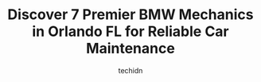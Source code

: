 ---
layout: ampstory
image: https://images.unsplash.com/photo-1529589438034-00c0e7a6452f?ixlib=rb-4.0.3&ixid=MnwxMjA3fDB8MHxwaG90by1wYWdlfHx8fGVufDB8fHx8&auto=format&fit=crop&w=640&h=853&q=80
author: techidn
featured: false
description: If youre in need of trustworthy and skilled BMW Mechanic in Orlando FL, USA, youll be pleased to discover the 7 best BMW Mechanic in town. Their expertise and commitment to customer satisf
title: Discover 7 Premier BMW Mechanics in Orlando FL for Reliable Car Maintenance
cover:
   title: Discover 7 Premier BMW Mechanics in Orlando FL for Reliable Car Maintenance
   subtitle: Rickpate
   background: https://images.unsplash.com/photo-1529589438034-00c0e7a6452f?ixlib=rb-4.0.3&ixid=MnwxMjA3fDB8MHxwaG90by1wYWdlfHx8fGVufDB8fHx8&auto=format&fit=crop&w=640&h=853&q=80

pages: 
 - layout: thirds
   top: <h1>#1 Euro Motors</h1>
   bottom: "<p>What an amazing experience I had with Euro Motors, from time I called them to the completed job. Nobody in the Orlando area wanted to help me out with my Alfa Romeo Quad,</p>"
   background: https://www.knot35.com/toplist/wp-content/uploads/2023/06/best-bmw-mechanic-1-in-orlando-fl-1685831693.jpeg
   backgroundblur: true
 - layout: thirds
   top: <h1>#2 Orlando Import Auto Specialists, Inc.</h1>
   bottom: "<p>2801 E South St, Orlando, FL 32803, United States</p>"
   background: https://www.knot35.com/toplist/wp-content/uploads/2023/06/best-bmw-mechanic-2-in-orlando-fl-1685831693.jpeg
   cta:
      link: https://www.knot35.com/toplist/discover-7-premier-bmw-mechanics-in-orlando-fl-for-reliable-car-maintenance/
      text: Discover 7 Premier BMW Mechanics in Orlando FL for Reliable Car Maintenance
 - layout: thirds
   top: <h1>#3 Dealer Service Alternative</h1>
   bottom: "<p>5305 E Colonial Dr, Orlando, FL 32807, United States</p>"
   background: https://www.knot35.com/toplist/wp-content/uploads/2023/06/best-bmw-mechanic-3-in-orlando-fl-1685831694.jpeg
   cta:
      link: https://www.knot35.com/toplist/discover-7-premier-bmw-mechanics-in-orlando-fl-for-reliable-car-maintenance/
      text: Discover 7 Premier BMW Mechanics in Orlando FL for Reliable Car Maintenance
 - layout: thirds
   top: <h1>#4 KingKoupe BMW Auto Repair</h1>
   bottom: "<p>850 Buenaventura Blvd, Kissimmee, FL 34743, United States</p>"
   background: https://images.unsplash.com/photo-1527067829737-402993088e6b?ixlib=rb-4.0.3&ixid=MnwxMjA3fDB8MHxwaG90by1wYWdlfHx8fGVufDB8fHx8&auto=format&fit=crop&w=640&h=853&q=80
   cta:
      link: https://www.knot35.com/toplist/discover-7-premier-bmw-mechanics-in-orlando-fl-for-reliable-car-maintenance/
      text: Discover 7 Premier BMW Mechanics in Orlando FL for Reliable Car Maintenance
 - layout: thirds
   top: <h1>#5 Eurocharged Orlando</h1>
   bottom: "<p>828 Cherry St, Winter Park, FL 32789, United States</p>"
   background: https://images.unsplash.com/photo-1541356665065-22676f35dd40?ixlib=rb-4.0.3&ixid=MnwxMjA3fDB8MHxwaG90by1wYWdlfHx8fGVufDB8fHx8&auto=format&fit=crop&w=640&h=853&q=80
   cta:
      link: https://www.knot35.com/toplist/discover-7-premier-bmw-mechanics-in-orlando-fl-for-reliable-car-maintenance/
      text: Discover 7 Premier BMW Mechanics in Orlando FL for Reliable Car Maintenance
 - layout: thirds
   top: <h1>#6 Bimmer Tech Inc</h1>
   bottom: "<p>5502 Force Four Rd, Orlando, FL 32839, United States</p>"
   background: https://images.unsplash.com/photo-1536745287225-21d689278fd1?ixlib=rb-4.0.3&ixid=MnwxMjA3fDB8MHxwaG90by1wYWdlfHx8fGVufDB8fHx8&auto=format&fit=crop&w=640&h=853&q=80
   cta:
      link: https://www.knot35.com/toplist/discover-7-premier-bmw-mechanics-in-orlando-fl-for-reliable-car-maintenance/
      text: Discover 7 Premier BMW Mechanics in Orlando FL for Reliable Car Maintenance
 - layout: thirds
   top: <h1>#7 Royal Auto Repair</h1>
   bottom: "<p>504 S Orange Blossom Trl, Orlando, FL 32805, United States</p>"
   background: https://images.unsplash.com/photo-1546497974-b213c9efb599?ixlib=rb-4.0.3&ixid=MnwxMjA3fDB8MHxwaG90by1wYWdlfHx8fGVufDB8fHx8&auto=format&fit=crop&w=640&h=853&q=80
   cta:
      link: https://www.knot35.com/toplist/discover-7-premier-bmw-mechanics-in-orlando-fl-for-reliable-car-maintenance/
      text: Discover 7 Premier BMW Mechanics in Orlando FL for Reliable Car Maintenance
 - layout: thirds
   middle: Continue reading...
   background: https://images.unsplash.com/photo-1591393223703-56fe1347ac62?ixlib=rb-4.0.3&ixid=MnwxMjA3fDB8MHxwaG90by1wYWdlfHx8fGVufDB8fHx8&auto=format&fit=crop&w=640&h=853&q=80
   cta:
      link: https://www.knot35.com/toplist/discover-7-premier-bmw-mechanics-in-orlando-fl-for-reliable-car-maintenance/
      text: Discover 7 Premier BMW Mechanics in Orlando FL for Reliable Car Maintenance
      
---